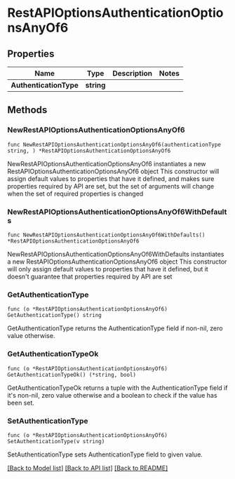 # RestAPIOptionsAuthenticationOptionsAnyOf6

## Properties

Name | Type | Description | Notes
------------ | ------------- | ------------- | -------------
**AuthenticationType** | **string** |  | 

## Methods

### NewRestAPIOptionsAuthenticationOptionsAnyOf6

`func NewRestAPIOptionsAuthenticationOptionsAnyOf6(authenticationType string, ) *RestAPIOptionsAuthenticationOptionsAnyOf6`

NewRestAPIOptionsAuthenticationOptionsAnyOf6 instantiates a new RestAPIOptionsAuthenticationOptionsAnyOf6 object
This constructor will assign default values to properties that have it defined,
and makes sure properties required by API are set, but the set of arguments
will change when the set of required properties is changed

### NewRestAPIOptionsAuthenticationOptionsAnyOf6WithDefaults

`func NewRestAPIOptionsAuthenticationOptionsAnyOf6WithDefaults() *RestAPIOptionsAuthenticationOptionsAnyOf6`

NewRestAPIOptionsAuthenticationOptionsAnyOf6WithDefaults instantiates a new RestAPIOptionsAuthenticationOptionsAnyOf6 object
This constructor will only assign default values to properties that have it defined,
but it doesn't guarantee that properties required by API are set

### GetAuthenticationType

`func (o *RestAPIOptionsAuthenticationOptionsAnyOf6) GetAuthenticationType() string`

GetAuthenticationType returns the AuthenticationType field if non-nil, zero value otherwise.

### GetAuthenticationTypeOk

`func (o *RestAPIOptionsAuthenticationOptionsAnyOf6) GetAuthenticationTypeOk() (*string, bool)`

GetAuthenticationTypeOk returns a tuple with the AuthenticationType field if it's non-nil, zero value otherwise
and a boolean to check if the value has been set.

### SetAuthenticationType

`func (o *RestAPIOptionsAuthenticationOptionsAnyOf6) SetAuthenticationType(v string)`

SetAuthenticationType sets AuthenticationType field to given value.



[[Back to Model list]](../README.md#documentation-for-models) [[Back to API list]](../README.md#documentation-for-api-endpoints) [[Back to README]](../README.md)


